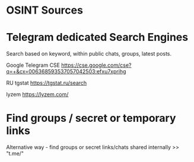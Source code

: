 # OSINT Sources


# Telegram dedicated Search Engines 

Search based on keyword, within public chats, groups, latest posts. 

Google Telegram CSE 
https://cse.google.com/cse?q=+&cx=006368593537057042503:efxu7xprihg 

RU tgstat 
https://tgstat.ru/search 

lyzem
https://lyzem.com/



# Find groups / secret or temporary links 
Alternative way - find groups or secret links/chats shared internally >> "t.me/" 
